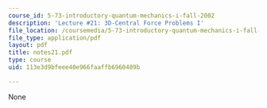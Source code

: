 ```yaml
---
course_id: 5-73-introductory-quantum-mechanics-i-fall-2002
description: 'Lecture #21: 3D-Central Force Problems I'
file_location: /coursemedia/5-73-introductory-quantum-mechanics-i-fall-2002/113e3d9bfeee40e966faaffb6960409b_notes21.pdf
file_type: application/pdf
layout: pdf
title: notes21.pdf
type: course
uid: 113e3d9bfeee40e966faaffb6960409b

---
```

None